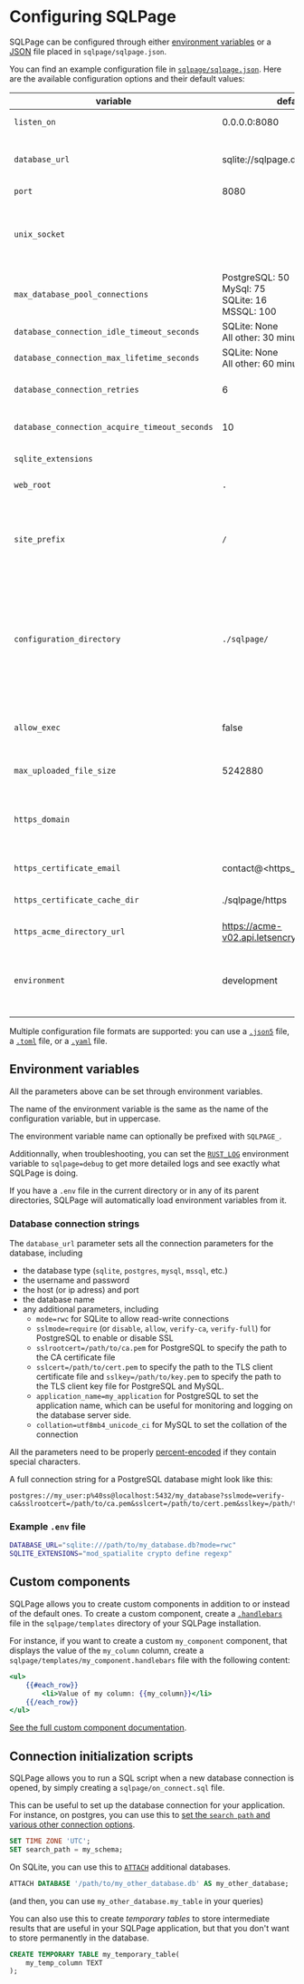 # Configuring SQLPage

SQLPage can be configured through either [environment variables](https://en.wikipedia.org/wiki/Environment_variable)
or a [JSON](https://en.wikipedia.org/wiki/JSON) file placed in `sqlpage/sqlpage.json`.

You can find an example configuration file in [`sqlpage/sqlpage.json`](./sqlpage/sqlpage.json).
Here are the available configuration options and their default values:

| variable                                      | default                                                     | description                                                                                                                                                                                                                                            |
| --------------------------------------------- | ----------------------------------------------------------- | ------------------------------------------------------------------------------------------------------------------------------------------------------------------------------------------------------------------------------------------------------ |
| `listen_on`                                   | 0.0.0.0:8080                                                | Interface and port on which the web server should listen                                                                                                                                                                                               |
| `database_url`                                | sqlite://sqlpage.db?mode=rwc                                | Database connection URL, in the form `dbname://user:password@host:port/dbname`. Special characters in user and password should be [percent-encoded](https://developer.mozilla.org/en-US/docs/Glossary/percent-encoding). |
| `port`                                        | 8080                                                        | Like listen_on, but specifies only the port.                                                                                                                                                                                                           |
| `unix_socket`                                 |                                                             | Path to a UNIX socket to listen on instead of the TCP port. If specified, SQLPage will accept HTTP connections only on this socket and not on any TCP port. This option is mutually exclusive with `listen_on` and `port`.
| `max_database_pool_connections`               | PostgreSQL: 50<BR>  MySql: 75<BR> SQLite: 16<BR> MSSQL: 100 | How many simultaneous database connections to open at most                                                                                                                                                                                             |
| `database_connection_idle_timeout_seconds`    | SQLite: None<BR> All other: 30 minutes                      | Automatically close database connections after this period of inactivity                                                                                                                                                                               |
| `database_connection_max_lifetime_seconds`    | SQLite: None<BR> All other: 60 minutes                      | Always close database connections after this amount of time                                                                                                                                                                                            |
| `database_connection_retries`                 | 6                                                           | Database connection attempts before giving up. Retries will happen every 5 seconds.                                                                                                                                                                    |
| `database_connection_acquire_timeout_seconds` | 10                                                          | How long to wait when acquiring a database connection from the pool before giving up and returning an error.                                                                                                                                           |
| `sqlite_extensions`                           |                                                             | An array of SQLite extensions to load, such as `mod_spatialite`                                                                                                                                                                                        |
| `web_root`                                    | `.`                                                         | The root directory of the web server, where the `index.sql` file is located.                                                                                                                                                                           |
| `site_prefix`                                 | `/`                                                         | Base path of the site. If you want to host SQLPage at `https://example.com/sqlpage/`, set this to `/sqlpage/`. When using a reverse proxy, this allows hosting SQLPage together with other applications on the same subdomain. |
| `configuration_directory`                     | `./sqlpage/`                                                | The directory where the `sqlpage.json` file is located. This is used to find the path to `templates/`, `migrations/`, and `on_connect.sql`. Obviously, this configuration parameter can be set only through environment variables, not through the `sqlpage.json` file itself in order to find the `sqlpage.json` file. Be careful not to use a path that is accessible from the public WEB_ROOT |
| `allow_exec`                                  | false                                                       | Allow usage of the `sqlpage.exec` function. Do this only if all users with write access to sqlpage query files and to the optional `sqlpage_files` table on the database are trusted.                                                                  |
| `max_uploaded_file_size`                      | 5242880                                                     | Maximum size of uploaded files in bytes. Defaults to 5 MiB.                                                                                                                                                                                            |
| `https_domain`                                |                                                             | Domain name to request a certificate for. Setting this parameter will automatically make SQLPage listen on port 443 and request an SSL certificate. The server will take a little bit longer to start the first time it has to request a certificate.  |
| `https_certificate_email`                     | contact@<https_domain>                                      | The email address to use when requesting a certificate.                                                                                                                                                                                                |
| `https_certificate_cache_dir`                 | ./sqlpage/https                                             | A writeable directory where to cache the certificates, so that SQLPage can serve https traffic immediately when it restarts.                                                                                                                           |
| `https_acme_directory_url`                    | https://acme-v02.api.letsencrypt.org/directory              | The URL of the ACME directory to use when requesting a certificate.                                                                                                                                                                                    |
| `environment`                                 | development                                                 | The environment in which SQLPage is running. Can be either `development` or `production`. In `production` mode, SQLPage will hide error messages and stack traces from the user, and will cache sql files in memory to avoid reloading them from disk. |

Multiple configuration file formats are supported:
you can use a [`.json5`](https://json5.org/) file, a [`.toml`](https://toml.io/) file, or a [`.yaml`](https://en.wikipedia.org/wiki/YAML#Syntax) file.

## Environment variables

All the parameters above can be set through environment variables.

The name of the environment variable is the same as the name of the configuration variable,
but in uppercase.

The environment variable name can optionally be prefixed with `SQLPAGE_`.

Additionnally, when troubleshooting, you can set the [`RUST_LOG`](https://docs.rs/env_logger/latest/env_logger/#enabling-logging)
environment variable to `sqlpage=debug` to get more detailed logs and see exactly what SQLPage is doing.

If you have a `.env` file in the current directory or in any of its parent directories, SQLPage will automatically load environment variables from it.

### Database connection strings

The `database_url` parameter sets all the connection parameters for the database, including

 - the database type (`sqlite`, `postgres`, `mysql`, `mssql`, etc.)
 - the username and password
 - the host (or ip adress) and port
 - the database name
 - any additional parameters, including
    - `mode=rwc` for SQLite to allow read-write connections
    - `sslmode=require` (or `disable`, `allow`, `verify-ca`, `verify-full`)
     for PostgreSQL to enable or disable SSL
    - `sslrootcert=/path/to/ca.pem` for PostgreSQL to specify the path to the CA certificate file
    - `sslcert=/path/to/cert.pem` to specify the path to the TLS client certificate file and `sslkey=/path/to/key.pem` to specify the path to the TLS client key file for PostgreSQL and MySQL.
    - `application_name=my_application` for PostgreSQL to set the application name, which can be useful for monitoring and logging on the database server side.
    - `collation=utf8mb4_unicode_ci` for MySQL to set the collation of the connection

All the parameters need to be properly [percent-encoded](https://developer.mozilla.org/en-US/docs/Glossary/percent-encoding) if they contain special characters.

A full connection string for a PostgreSQL database might look like this:

```
postgres://my_user:p%40ss@localhost:5432/my_database?sslmode=verify-ca&sslrootcert=/path/to/ca.pem&sslcert=/path/to/cert.pem&sslkey=/path/to/key.pem&application_name=my_application
```

### Example `.env` file

```bash
DATABASE_URL="sqlite:///path/to/my_database.db?mode=rwc"
SQLITE_EXTENSIONS="mod_spatialite crypto define regexp"
```

## Custom components

SQLPage allows you to create custom components in addition to or instead of the default ones.
To create a custom component, create a [`.handlebars`](https://handlebarsjs.com/guide/expressions.html)
file in the `sqlpage/templates` directory of your SQLPage installation.

For instance, if you want to create a custom `my_component` component, that displays the value of the `my_column` column, create a `sqlpage/templates/my_component.handlebars` file with the following content:

```handlebars
<ul>
    {{#each_row}}
        <li>Value of my column: {{my_column}}</li>
    {{/each_row}}
</ul>
```

[See the full custom component documentation](https://sql.ophir.dev/custom_components.sql).

## Connection initialization scripts

SQLPage allows you to run a SQL script when a new database connection is opened,
by simply creating a `sqlpage/on_connect.sql` file.

This can be useful to set up the database connection for your application.
For instance, on postgres, you can use this to [set the `search path` and various other connection options](https://www.postgresql.org/docs/current/sql-set.html).

```sql
SET TIME ZONE 'UTC';
SET search_path = my_schema;
```

On SQLite, you can use this to [`ATTACH`](https://www.sqlite.org/lang_attach.html) additional databases.

```sql
ATTACH DATABASE '/path/to/my_other_database.db' AS my_other_database;
```

(and then, you can use `my_other_database.my_table` in your queries)

You can also use this to create *temporary tables* to store intermediate results that are useful in your SQLPage application, but that you don't want to store permanently in the database.

```sql
CREATE TEMPORARY TABLE my_temporary_table(
    my_temp_column TEXT
);
```
